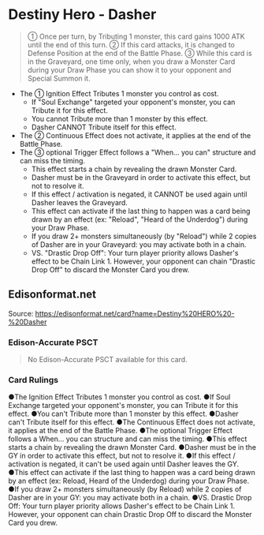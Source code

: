 # Destiny Hero - Dasher

> ① Once per turn, by Tributing 1 monster, this card gains 1000 ATK until the end of this turn. ② If this card attacks, it is changed to Defense Position at the end of the Battle Phase. ③ While this card is in the Graveyard, one time only, when you draw a Monster Card during your Draw Phase you can show it to your opponent and Special Summon it.

*   The ① Ignition Effect Tributes 1 monster you control as cost.
    *   If "Soul Exchange" targeted your opponent's monster, you can Tribute it for this effect.
    *   You cannot Tribute more than 1 monster by this effect.
    *   Dasher CANNOT Tribute itself for this effect.
*   The ② Continuous Effect does not activate, it applies at the end of the Battle Phase.
*   The ③ optional Trigger Effect follows a "When... you can" structure and can miss the timing.
    *   This effect starts a chain by revealing the drawn Monster Card.
    *   Dasher must be in the Graveyard in order to activate this effect, but not to resolve it.
    *   If this effect / activation is negated, it CANNOT be used again until Dasher leaves the Graveyard.
    *   This effect can activate if the last thing to happen was a card being drawn by an effect (ex: "Reload", "Heard of the Underdog") during your Draw Phase.
    *   If you draw 2+ monsters simultaneously (by "Reload") while 2 copies of Dasher are in your Graveyard: you may activate both in a chain.
    *   VS. "Drastic Drop Off": Your turn player priority allows Dasher's effect to be Chain Link 1. However, your opponent can chain "Drastic Drop Off" to discard the Monster Card you drew.

## Edisonformat.net

Source: https://edisonformat.net/card?name=Destiny%20HERO%20-%20Dasher

### Edison-Accurate PSCT

> No Edison-Accurate PSCT available for this card.

### Card Rulings

●The Ignition Effect Tributes 1 monster you control as cost.
●If Soul Exchange targeted your opponent's monster, you can Tribute it for this effect.
●You can't Tribute more than 1 monster by this effect.
●Dasher can't Tribute itself for this effect.
●The Continuous Effect does not activate, it applies at the end of the Battle Phase.
●The optional Trigger Effect follows a When... you can structure and can miss the timing.
●This effect starts a chain by revealing the drawn Monster Card.
●Dasher must be in the GY in order to activate this effect, but not to resolve it.
●If this effect / activation is negated, it can't be used again until Dasher leaves the GY.
●This effect can activate if the last thing to happen was a card being drawn by an effect (ex: Reload, Heard of the Underdog) during your Draw Phase.
●If you draw 2+ monsters simultaneously (by Reload) while 2 copies of Dasher are in your GY: you may activate both in a chain.
●VS. Drastic Drop Off: Your turn player priority allows Dasher's effect to be Chain Link 1. However, your opponent can chain Drastic Drop Off to discard the Monster Card you drew.
            